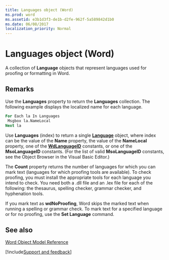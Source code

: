 ```yaml
---
title: Languages object (Word)
ms.prod: word
ms.assetid: e3b1d3f3-de1b-d2fe-962f-5a589842d1b0
ms.date: 06/08/2017
localization_priority: Normal
---
```



# Languages object (Word)

A collection of  **Language** objects that represent languages used for proofing or formatting in Word.


## Remarks

Use the  **Languages** property to return the **Languages** collection. The following example displays the localized name for each language.


```vb
For Each la In Languages 
 Msgbox la.NameLocal 
Next la
```

Use  **Languages** (index) to return a single **[Language](Word.Language.md)** object, where index can be the value of the **Name** property, the value of the **NameLocal** property, one of the **[WdLanguageID](Word.WdLanguageID.md)** constants, or one of the **MsoLanguageID** constants. (For the list of valid **MsoLanguageID** constants, see the Object Browser in the Visual Basic Editor.)

The  **Count** property returns the number of languages for which you can mark text (languages for which proofing tools are available). To check proofing, you must install the appropriate tools for each language you intend to check. You need both a .dll file and an .lex file for each of the following: the thesaurus, spelling checker, grammar checker, and hyphenation tools.

If you mark text as  **wdNoProofing**, Word skips the marked text when running a spelling or grammar check. To mark text for a specified language or for no proofing, use the **Set Language** command.


## See also


[Word Object Model Reference](overview/Word/object-model.md)

[!include[Support and feedback](~/includes/feedback-boilerplate.md)]